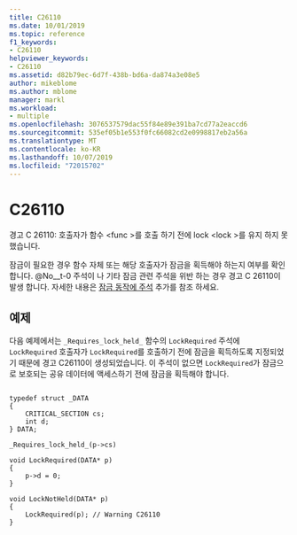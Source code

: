 ```yaml
---
title: C26110
ms.date: 10/01/2019
ms.topic: reference
f1_keywords:
- C26110
helpviewer_keywords:
- C26110
ms.assetid: d82b79ec-6d7f-438b-bd6a-da874a3e08e5
author: mikeblome
ms.author: mblome
manager: markl
ms.workload:
- multiple
ms.openlocfilehash: 3076537579dac55f84e89e391ba7cd77a2eaccd6
ms.sourcegitcommit: 535ef05b1e553f0fc66082cd2e0998817eb2a56a
ms.translationtype: MT
ms.contentlocale: ko-KR
ms.lasthandoff: 10/07/2019
ms.locfileid: "72015702"
---
```

# <a name="c26110"></a>C26110
경고 C 26110: 호출자가 함수 \<func >를 호출 하기 전에 lock \<lock >를 유지 하지 못했습니다.

 잠금이 필요한 경우 함수 자체 또는 해당 호출자가 잠금을 획득해야 하는지 여부를 확인합니다. @No__t-0 주석이 나 기타 잠금 관련 주석을 위반 하는 경우 경고 C 26110이 발생 합니다. 자세한 내용은 [잠금 동작에 주석](annotating-locking-behavior.md) 추가를 참조 하세요.

## <a name="example"></a>예제
 다음 예제에서는 `_Requires_lock_held_` 함수의 `LockRequired` 주석에 `LockRequired` 호출자가 `LockRequired`를 호출하기 전에 잠금을 획득하도록 지정되었기 때문에 경고 C26110이 생성되었습니다. 이 주석이 없으면 `LockRequired`가 잠금으로 보호되는 공유 데이터에 액세스하기 전에 잠금을 획득해야 합니다.

```

typedef struct _DATA
{
    CRITICAL_SECTION cs;
    int d;
} DATA;

_Requires_lock_held_(p->cs)

void LockRequired(DATA* p)
{
    p->d = 0;
}

void LockNotHeld(DATA* p)
{
    LockRequired(p); // Warning C26110
}
```